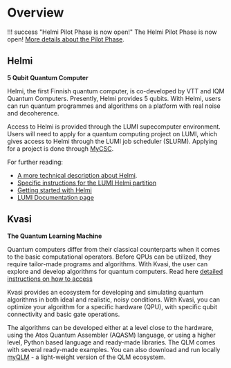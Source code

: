 # Overview

!!! success "Helmi Pilot Phase is now open!"
    The Helmi Pilot Phase is now open! [More details about the Pilot Phase](../helmi/lumi-helmi-pilot-phase/).

## Helmi

**5 Qubit Quantum Computer**

Helmi, the first Finnish quantum computer, is co-developed by VTT and IQM Quantum Computers. Presently, Helmi provides 5 qubits. With Helmi, users can run quantum programmes and algorithms on a platform with real noise and decoherence.

Access to Helmi is provided through the LUMI supecomputer environment. Users will need to apply for a quantum computing project on LUMI, which gives access to Helmi through the LUMI job scheduler (SLURM). Applying for a project is done through [MyCSC](../../accounts/how-to-create-new-project/).

For further reading:

* [A more technical description about Helmi](./helmi/helmi.md).
* [Specific instructions for the LUMI Helmi partition](./helmi/helmi_accounts.md)
* [Getting started with Helmi](./helmi/helmi_quick.md)
* [LUMI Documentation page](https://docs.lumi-supercomputer.eu/)


## Kvasi

**The Quantum Learning Machine**

Quantum computers differ from their classical counterparts when it comes to the basic 
computational operators. Before QPUs can be utilized, they require tailor-made programs 
and algorithms. With Kvasi, the user can explore and develop algorithms 
for quantum computers. Read here [detailed instructions on how to access](../quantum-computing/kvasi/kvasi.md)

Kvasi provides an ecosystem for developing and simulating quantum algorithms in both 
ideal and realistic, noisy conditions. With Kvasi, you can optimize your algorithm 
for a specific hardware (QPU), with specific qubit connectivity and basic gate operations.

The algorithms can be developed either at a level close to the hardware, using 
the Atos Quantum Assembler (AQASM) language, or using a higher level, Python based 
language and ready-made libraries. The QLM comes with several ready-made examples.
You can also download and run locally [myQLM](../quantum-computing/kvasi/kvasi.md#myqlm) - a light-weight version of the 
QLM ecosystem.


